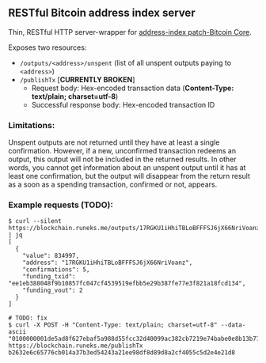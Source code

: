 ## RESTful Bitcoin address index server

Thin, RESTful HTTP server-wrapper for [address-index patch-Bitcoin Core](https://github.com/btcdrak/bitcoin/tree/addrindex-0.12).

Exposes two resources:

* `/outputs/<address>/unspent` (list of all unspent outputs paying to `<address>`)
* `/publishTx` [**CURRENTLY BROKEN**]
  * Request body: Hex-encoded transaction data (**Content-Type: text/plain; charset=utf-8**)
  * Successful response body: Hex-encoded transaction ID

### Limitations:
Unspent outputs are not returned until they have at least a single confirmation. However, if a new, unconfirmed transaction redeems an output, this output will not be included in the returned results. In other words, you cannot get information about an unspent output until it has at least one confirmation, but the output will disappear from the return result as a soon as a spending transaction, confirmed or not, appears.

### Example requests (TODO):

    $ curl --silent https://blockchain.runeks.me/outputs/17RGKU1iHhiTBLoBFFFSJ6jX66NriVoanz/unspent | jq
    [
      {
        "value": 834997,
        "address": "17RGKU1iHhiTBLoBFFFSJ6jX66NriVoanz",
        "confirmations": 5,
        "funding_txid": "ee1eb388048f9b10857fc047cf4539519efbb5e29b387fe77e3f821a18fcd134",
        "funding_vout": 2
      }
    ]
    
    # TODO: fix
    $ curl -X POST -H "Content-Type: text/plain; charset=utf-8" --data-ascii "0100000001de5ad8f627ebaf5a988d55fcc32d40099ac382cb7219e74babe0e8b13b77aa1e010000006b483045022100f35e797cf452116027a836c67e109877589f731f711e911752ff8a0e0a90c71e02201bdda13a6f62630378f2a16aedd52297aac1a04cff200120e094f5d1fe63ed700121022a78631a0d3a16277ebdbb20a296841fb4d3702dbf84f32b5c0ec9e91e0e1063feffffff0241ce4500000000001976a9147540693005068b8df2e65c7380e0d7845fc150c388ac18be01000000000017a9142b2ff9a35834e780a6bc40bc2fa3ea2e11552d7187f6a10d00" https://blockchain.runeks.me/publishTx
    b2632e6c65776cb014a37b3ed54243a21ee98df8d89d8a2cf4055c5d2e4e21d8


